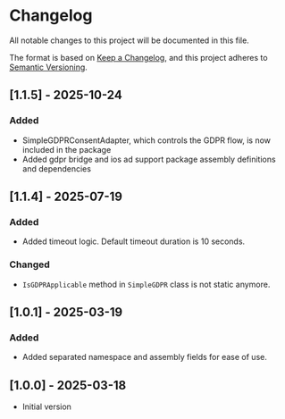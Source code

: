 # Changelog
All notable changes to this project will be documented in this file.

The format is based on [Keep a Changelog](https://keepachangelog.com/en/1.0.0/),
and this project adheres to [Semantic Versioning](https://semver.org/spec/v2.0.0.html).

## [1.1.5] - 2025-10-24
### Added
- SimpleGDPRConsentAdapter, which controls the GDPR flow, is now included in the package
- Added gdpr bridge and ios ad support package assembly definitions and dependencies

## [1.1.4] - 2025-07-19
### Added
- Added timeout logic. Default timeout duration is 10 seconds.

### Changed
- `IsGDPRApplicable` method in `SimpleGDPR` class is not static anymore.

## [1.0.1] - 2025-03-19
### Added
- Added separated namespace and assembly fields for ease of use.

## [1.0.0] - 2025-03-18
- Initial version